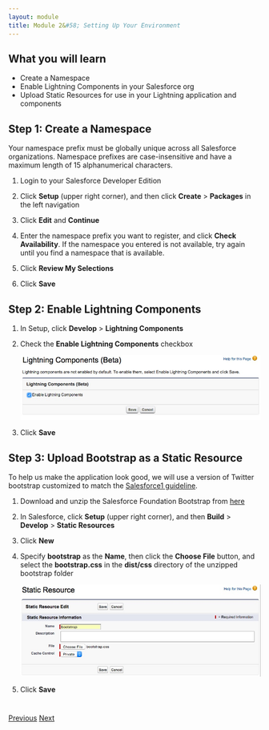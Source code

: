 ```yaml
---
layout: module
title: Module 2&#58; Setting Up Your Environment
---
```


## What you will learn
- Create a Namespace
- Enable Lightning Components in your Salesforce org
- Upload Static Resources for use in your Lightning application and components


## Step 1: Create a Namespace

Your namespace prefix must be globally unique across all Salesforce organizations. Namespace prefixes are case-insensitive and have a maximum length of 15 alphanumerical characters.

1. Login to your Salesforce Developer Edition

1. Click **Setup** (upper right corner), and then click **Create** > **Packages** in the left navigation

1. Click **Edit** and **Continue**

1. Enter the namespace prefix you want to register, and click **Check Availability**. If the namespace you entered is not available, try again until you find a namespace that is available.

1. Click **Review My Selections**

1. Click **Save**


## Step 2: Enable Lightning Components

1. In Setup, click **Develop** > **Lightning Components**

1. Check the **Enable Lightning Components** checkbox

    ![](images/enable-lightning.jpg)

1. Click **Save**


## Step 3: Upload Bootstrap as a Static Resource

To help us make the application look good, we will use a version of Twitter bootstrap customized to match the [Salesforce1 guideline](http://sfdc-styleguide.herokuapp.com/).

1. Download and unzip the Salesforce Foundation Bootstrap from [here](http://developer.salesforcefoundation.org/bootstrap-sf1/)

1. In Salesforce, click **Setup** (upper right corner), and then **Build** > **Develop** > **Static Resources**

1. Click **New**
 
1. Specify **bootstrap** as the **Name**, then click the **Choose File** button, and select the **bootstrap.css** in the **dist/css** directory of the unzipped bootstrap folder

    ![](images/static-resource.jpg)


1. Click **Save**


<div class="row" style="margin-top:40px;">
<div class="col-sm-12">
<a href="create-developer-edition.html" class="btn btn-default"><i class="glyphicon glyphicon-chevron-left"></i> Previous</a>
<a href="create-apex-controller.html" class="btn btn-default pull-right">Next <i class="glyphicon glyphicon-chevron-right"></i></a>
</div>
</div>
